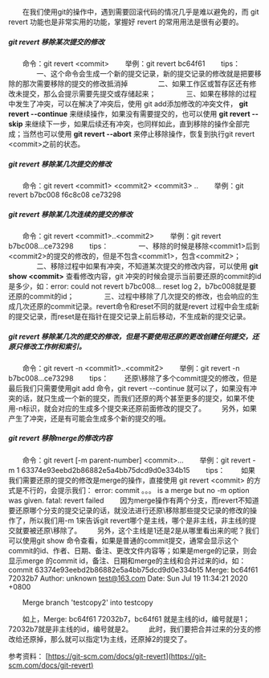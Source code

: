 &emsp;&emsp;在我们使用git的操作中，遇到需要回滚代码的情况几乎是难以避免的，而 git revert 功能也是非常实用的功能，掌握好 revert 的常用用法是很有必要的。

##### git revert 移除某次提交的修改
&emsp;&emsp;命令：git revert &lt;commit&gt;
&emsp;&emsp;举例：git revert bc64f61
&emsp;&emsp;tips：
&emsp;&emsp;&emsp;&emsp;一、这个命令会生成一个新的提交记录，新的提交记录的修改就是把要移除的那次需要移除的提交的修改抵消掉
&emsp;&emsp;&emsp;&emsp;二、如果工作区或暂存区还有修改未提交，那么会提示需要先提交或存储起来；
&emsp;&emsp;&emsp;&emsp;三、如果在移除的过程中发生了冲突，可以在解决了冲突后，使用 git add添加修改的冲突文件， **git revert --continue** 来继续操作，如果没有需要提交的，也可以使用 **git revert --skip** 来继续下一步，如果后续还有冲突，也同样如此，直到移除的操作全部完成；当然也可以使用 **git revert --abort** 来停止移除操作，恢复到执行git revert &lt;commit&gt;之前的状态。

##### git revert 移除某几次提交的修改
&emsp;&emsp;命令：git revert &lt;commit1&gt; &lt;commit2&gt; &lt;commit3&gt; ..
&emsp;&emsp;举例：git revert b7bc008 f6c8c08 ce73298

##### git revert 移除某几次连续的提交的修改
&emsp;&emsp;命令：git revert &lt;commit1&gt;..&lt;commit2&gt;
&emsp;&emsp;举例：git revert b7bc008...ce73298
&emsp;&emsp;tips：
&emsp;&emsp;&emsp;&emsp;一、移除的时候是移除&lt;commit1&gt;后到&lt;commit2&gt;的提交的修改的，但是不包含&lt;commit1&gt;，包含&lt;commit2&gt;；
&emsp;&emsp;&emsp;&emsp;二、移除过程中如果有冲突，不知道某次提交的修改内容，可以使用 **git show &lt;commit&gt;** 查看修改内容，git 冲突的时候会提示当前要还原的commit的id是多少，如：error: could not revert b7bc008... reset log 2，b7bc008就是要还原的commit的id；
&emsp;&emsp;&emsp;&emsp;三、过程中移除了几次提交的修改，也会响应的生成几次还原的commit记录。revert命令和reset不同的就是revert 过程中会生成新的提交记录，而reset是在指针在提交记录上前后移动，不生成新的提交记录。

##### git revert 移除某几次的提交的修改，但是不要使用还原的更改创建任何提交，还原只修改工作树和索引。
&emsp;&emsp;命令：git revert -n &lt;commit1&gt;..&lt;commit2&gt;
&emsp;&emsp;举例：git revert -n b7bc008...ce73298
&emsp;&emsp;tips：
&emsp;&emsp;还原\移除了多个commit提交的修改，但是最后我们只需要使用git add 命令，git revert --continue 就可以了，如果没有冲突的话，就只生成一个新的提交，而我们还原的两个甚至更多的提交，如果不使用-n标识，就会对应的生成多个提交来还原前面修改的提交了。
&emsp;&emsp;另外，如果产生了冲突，还是有可能会生成多个新的提交的哦。

##### git revert 移除merge的修改内容
&emsp;&emsp;命令：git revert [-m parent-number] &lt;commit&gt;…​
&emsp;&emsp;举例：git revert -m 1 63374e93eebd2b86882e5a4bb75dcd9d0e334b15
&emsp;&emsp;tips：
&emsp;&emsp;如果我们需要还原的提交的修改是merge的操作，直接使用 git revert &lt;commit&gt; 的方式是不行的，会提示我们：
error: commit  。。。 is a merge but no -m option was given.
fatal: revert failed
&emsp;&emsp;因为merge操作有两个分支，而revert不知道要还原哪个分支的提交记录的话，就没法进行还原\移除那些提交记录的修改的操作了，所以我们用-m 1来告诉git revert哪个是主线，哪个是非主线，非主线的提交就要被还原\移除了。
&emsp;&emsp;另外，这个主线是1还是2是从哪里看出来的呢？我们可以使用git show 命令查看，如果是普通的commit提交，通常会显示这个commit的id、作者、日期、备注、更改文件内容等；如果是merge的记录，则会显示merge 的commit id，备注、日期和merge的主线和合并过来的id，如：
commit 63374e93eebd2b86882e5a4bb75dcd9d0e334b15
Merge: bc64f61 72032b7
Author: unknown <test@163.com>
Date:   Sun Jul 19 11:34:21 2020 +0800

&emsp;&emsp;Merge branch 'testcopy2' into testcopy

&emsp;&emsp;如上，Merge: bc64f61 72032b7，bc64f61 就是主线的id，编号就是1；72032b7就是非主线的id，编号就是2。
&emsp;&emsp;此时，我们要把合并过来的分支的修改给还原掉，那么就可以指定1为主线，还原掉2的提交了。

参考资料：
[https://git-scm.com/docs/git-revert](https://git-scm.com/docs/git-revert)